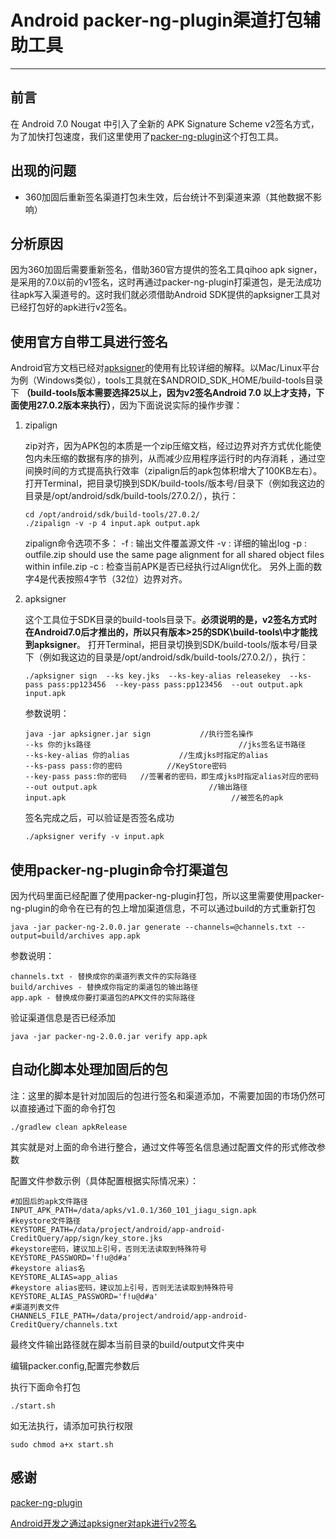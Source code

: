 # Android packer-ng-plugin渠道打包辅助工具

---

## 前言

在 Android 7.0 Nougat 中引入了全新的 APK Signature Scheme v2签名方式，为了加快打包速度，我们这里使用了[packer-ng-plugin](https://github.com/mcxiaoke/packer-ng-plugin)这个打包工具。

## 出现的问题

* 360加固后重新签名渠道打包未生效，后台统计不到渠道来源（其他数据不影响）

## 分析原因

因为360加固后需要重新签名，借助360官方提供的签名工具qihoo apk signer，是采用的7.0以前的v1签名，这时再通过packer-ng-plugin打渠道包，是无法成功往apk写入渠道号的。这时我们就必须借助Android SDK提供的apksigner工具对已经打包好的apk进行v2签名。

## 使用官方自带工具进行签名

Android官方文档已经对[apksigner](https://developer.android.com/studio/command-line/apksigner.html#options-sign-general)的使用有比较详细的解释。以Mac/Linux平台为例（Windows类似），tools工具就在$ANDROID_SDK_HOME/build-tools目录下 **（build-tools版本需要选择25以上，因为v2签名Android 7.0 以上才支持，下面使用27.0.2版本来执行）**，因为下面说说实际的操作步骤：

1. zipalign

    zip对齐，因为APK包的本质是一个zip压缩文档，经过边界对齐方式优化能使包内未压缩的数据有序的排列，从而减少应用程序运行时的内存消耗 ，通过空间换时间的方式提高执行效率（zipalign后的apk包体积增大了100KB左右）。
    打开Terminal，把目录切换到SDK/build-tools/版本号/目录下（例如我这边的目录是/opt/android/sdk/build-tools/27.0.2/），执行：
    
    ```SHELL
    cd /opt/android/sdk/build-tools/27.0.2/
    ./zipalign -v -p 4 input.apk output.apk
    ```

    zipalign命令选项不多：
    -f : 输出文件覆盖源文件
    -v : 详细的输出log
    -p : outfile.zip should use the same page alignment for all shared object files within infile.zip
    -c : 检查当前APK是否已经执行过Align优化。
    另外上面的数字4是代表按照4字节（32位）边界对齐。

2. apksigner

    这个工具位于SDK目录的build-tools目录下。**必须说明的是，v2签名方式时在Android7.0后才推出的，所以只有版本>25的SDK\build-tools\中才能找到apksigner**。
    打开Terminal，把目录切换到SDK/build-tools/版本号/目录下（例如我这边的目录是/opt/android/sdk/build-tools/27.0.2/），执行：

    ```SHELL
    ./apksigner sign  --ks key.jks  --ks-key-alias releasekey  --ks-pass pass:pp123456  --key-pass pass:pp123456  --out output.apk  input.apk
    ```

    参数说明：

    ```SHELL
    java -jar apksigner.jar sign           //执行签名操作
    --ks 你的jks路径                                 //jks签名证书路径
    --ks-key-alias 你的alias           //生成jks时指定的alias
    --ks-pass pass:你的密码          //KeyStore密码
    --key-pass pass:你的密码   //签署者的密码，即生成jks时指定alias对应的密码
    --out output.apk                         //输出路径
    input.apk                                     //被签名的apk
    ```

    签名完成之后，可以验证是否签名成功

    ```SHELL
    ./apksigner verify -v input.apk
    ```

## 使用packer-ng-plugin命令打渠道包

因为代码里面已经配置了使用packer-ng-plugin打包，所以这里需要使用packer-ng-plugin的命令在已有的包上增加渠道信息，不可以通过build的方式重新打包

```
java -jar packer-ng-2.0.0.jar generate --channels=@channels.txt --output=build/archives app.apk
```

参数说明：

```
channels.txt - 替换成你的渠道列表文件的实际路径
build/archives - 替换成你指定的渠道包的输出路径
app.apk - 替换成你要打渠道包的APK文件的实际路径
```

验证渠道信息是否已经添加

```SHELL
java -jar packer-ng-2.0.0.jar verify app.apk
```

## 自动化脚本处理加固后的包

注：这里的脚本是针对加固后的包进行签名和渠道添加，不需要加固的市场仍然可以直接通过下面的命令打包
```SHELL
./gradlew clean apkRelease
```

其实就是对上面的命令进行整合，通过文件等签名信息通过配置文件的形式修改参数

配置文件参数示例（具体配置根据实际情况来）：
```SHELL
#加固后的apk文件路径
INPUT_APK_PATH=/data/apks/v1.0.1/360_101_jiagu_sign.apk
#keystore文件路径
KEYSTORE_PATH=/data/project/android/app-android-CreditQuery/app/sign/key_store.jks
#keystore密码，建议加上引号，否则无法读取到特殊符号
KEYSTORE_PASSWORD='f!u@d#a'
#keystore alias名
KEYSTORE_ALIAS=app_alias
#keystore alias密码，建议加上引号，否则无法读取到特殊符号
KEYSTORE_ALIAS_PASSWORD='f!u@d#a'
#渠道列表文件
CHANNELS_FILE_PATH=/data/project/android/app-android-CreditQuery/channels.txt
```

最终文件输出路径就在脚本当前目录的build/output文件夹中

编辑packer.config,配置完参数后

执行下面命令打包

```SHELL
./start.sh
```

如无法执行，请添加可执行权限

```SHELL
sudo chmod a+x start.sh
```

## 感谢

[packer-ng-plugin](https://github.com/mcxiaoke/packer-ng-plugin)

[Android开发之通过apksigner对apk进行v2签名](https://www.jianshu.com/p/e1e2fd05bb62)


